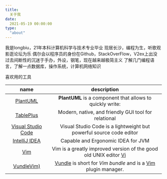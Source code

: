 ```yaml
---
title:
  关于我
date:
  2021-05-19 00:00:00
type:
  "about"
---
```

我是longbiu，21年本科计算机科学与技术专业毕业
现居长沙，编程为生，听歌观影逛论坛为乐
偶尔会以程序员的身份在Github，StackOverFlow，V2ex上出没
过去间断性的沉迷于手办，外设，钢笔，现在越来越极简主义
了解几门编程语言，了解一点数据库，操作系统，计算机网络知识

喜欢用的工具

|                         name                          |                         description                          |
| :---------------------------------------------------: | :----------------------------------------------------------: |
|         [PlantUML](https://plantuml.com/zh/)          |  **PlantUML** is a component that allows to quickly write:   |
|        [TablePlus](https://www.tableplus.com/)        |     Modern, native, and friendly GUI tool for relational     |
| [Visual Studio Code](https://code.visualstudio.com/)  | Visual Studio Code is a lightweight but powerful source code editor |
|   [IntelliJ IDEA](https://www.jetbrains.com/idea/)    |              Capable and Ergonomic IDEA for JVM              |
|           [Vim](https://github.com/vim/vim)           | Vim is a greatly improved version of the good old UNIX editor [Vi](https://en.wikipedia.org/wiki/Vi) |
| [VundleVim)](https://github.com/VundleVim/Vundle.vim) | [Vundle](http://github.com/VundleVim/Vundle.vim) is short for *Vim bundle* and is a [Vim](http://www.vim.org/) plugin manager. |
